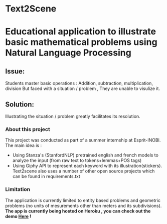 # Text2Scene
# Educational application to illustrate basic mathematical problems using Natural Language Processing

## Issue:
Students master basic operations :
Addition, subtraction, multiplication, division 
But faced with a situation / problem , They are unable to visulize it.
## Solution:
Illustrating the situation / problem greatly facilitates its resolution.

### About this project 
This project was conducted as part of a summer internship at Esprit-INOBI.
The main idea is :
*  Using Stanza's (StanfordNLP) pretrained english and french models to analyze the input (from raw text to tokens+lemmas+POS tags)
*  Using Giphy API to represent each keyword with its illustration(stickers).
Text2scene also uses a number of other open source projects  which can be found in requirements.txt
### Limitation
The application is currently limited to entity based problems and geometric problems (no units of mesurements other than meters and its subdivisions).
**The app is currently being hosted on Heroku , you can check out the demo [Here] !**

[Here]: <https://text2scene.herokuapp.com/>
